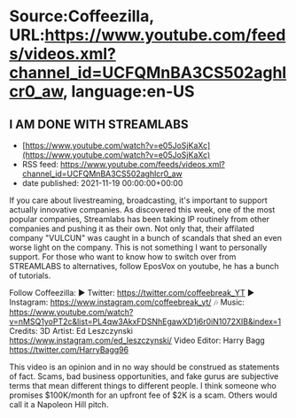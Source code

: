# Source:Coffeezilla, URL:https://www.youtube.com/feeds/videos.xml?channel_id=UCFQMnBA3CS502aghlcr0_aw, language:en-US

## I AM DONE WITH STREAMLABS
 - [https://www.youtube.com/watch?v=e05JoSjKaXc](https://www.youtube.com/watch?v=e05JoSjKaXc)
 - RSS feed: https://www.youtube.com/feeds/videos.xml?channel_id=UCFQMnBA3CS502aghlcr0_aw
 - date published: 2021-11-19 00:00:00+00:00

If you care about livestreaming, broadcasting, it's important to support actually innovative companies. As discovered this week, one of the most popular companies, Streamlabs has been taking IP routinely from other companies and pushing it as their own. Not only that, their affilated company "VULCUN" was caught in a bunch of scandals that shed an even worse light on the company. This is not something I want to personally support. For those who want to know how to switch over from STREAMLABS to alternatives, follow EposVox on youtube, he has a bunch of tutorials. 

Follow Coffeezilla: 
► Twitter: https://twitter.com/coffeebreak_YT
► Instagram: https://www.instagram.com/coffeebreak_yt/
🎶 Music: https://www.youtube.com/watch?v=nMSQ1yoPT2c&list=PL4qw3AkxFDSNhEgawXD1j6r0iN1072XIB&index=1
Credits: 
3D Artist: Ed Leszczynski https://www.instagram.com/ed_leszczynski/
Video Editor: Harry Bagg  https://twitter.com/HarryBagg96

This video is an opinion and in no way should be construed as statements of fact. Scams, bad business opportunities, and fake gurus are subjective terms that mean different things to different people. I think someone who promises $100K/month for an upfront fee of $2K is a scam. Others would call it a Napoleon Hill pitch.

